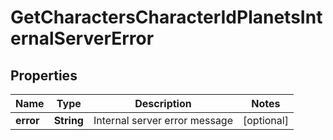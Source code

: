 
# GetCharactersCharacterIdPlanetsInternalServerError

## Properties
Name | Type | Description | Notes
------------ | ------------- | ------------- | -------------
**error** | **String** | Internal server error message |  [optional]



